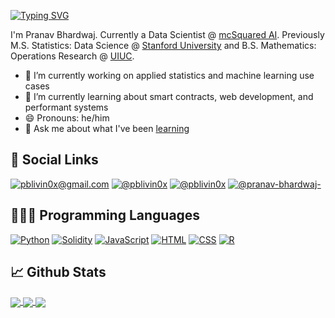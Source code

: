 [![Typing SVG](https://readme-typing-svg.herokuapp.com?color=000000&size=23&vCenter=true&lines=Hi+there+%F0%9F%91%8B;My+name+is+Pranav+Bhardwaj+%F0%9F%98%8E)](https://git.io/typing-svg)

I'm Pranav Bhardwaj. Currently a Data Scientist @ [mcSquared AI](https://github.com/mcSquaredAI). Previously M.S. Statistics: Data Science @ [Stanford University](https://statistics.stanford.edu/) and B.S. Mathematics: Operations Research @ [UIUC](https://math.illinois.edu/).

- 🔭 I’m currently working on applied statistics and machine learning use cases 
- 🌱 I’m currently learning about smart contracts, web development, and performant systems
- 😄 Pronouns: he/him
- 💬 Ask me about what I've been [learning](https://github.com/pblivin0x/technical-notes)

## 🤝 Social Links

<p align="left">
  <a href="mailto: pblivin0x@gmail.com"><img alt="pblivin0x@gmail.com" src="https://img.shields.io/badge/Gmail-D14836?style=for-the-badge&logo=gmail&logoColor=white"></a>
  <a href="https://twitter.com/pblivin0x"><img alt="@pblivin0x" src="https://img.shields.io/badge/Twitter-1DA1F2?style=for-the-badge&logo=twitter&logoColor=white"></a>
  <a href="https://github.com/pblivin0x"><img alt="@pblivin0x" src="https://img.shields.io/badge/GitHub-100000?style=for-the-badge&logo=github&logoColor=white"></a>
  <a href="https://www.linkedin.com/in/pranav-bhardwaj-/"><img alt="@pranav-bhardwaj-" src="https://img.shields.io/badge/LinkedIn-0077B5?style=for-the-badge&logo=linkedin&logoColor=white"></a>
</p>

## 👨🏾‍💻 Programming Languages

<p align="left">
  <a href="https://www.python.org/"><img alt="Python" src="https://img.shields.io/badge/Python-3776AB?style=for-the-badge&logo=python&logoColor=white"></a>
  <a href="https://docs.soliditylang.org/en/latest/"><img alt="Solidity" src="https://camo.githubusercontent.com/717981f7a9cc333b21b4a04e98873b95f4237946a9850bd3f69f57fe53040e0f/68747470733a2f2f696d672e736869656c64732e696f2f7374617469632f76313f7374796c653d666f722d7468652d6261646765266d6573736167653d536f6c696469747926636f6c6f723d333633363336266c6f676f3d536f6c6964697479266c6f676f436f6c6f723d464646464646266c6162656c3d"></a>
  <a href="https://www.javascript.com/"><img alt="JavaScript" src="https://img.shields.io/badge/JavaScript-F7DF1E?style=for-the-badge&logo=javascript&logoColor=black"></a>
  <a href="https://html.spec.whatwg.org/multipage/"><img alt="HTML" src="https://img.shields.io/badge/HTML5-E34F26?style=for-the-badge&logo=html5&logoColor=white"></a>
  <a href="https://www.w3.org/Style/CSS/Overview.en.html"><img alt="CSS" src="https://img.shields.io/badge/CSS3-1572B6?style=for-the-badge&logo=css3&logoColor=white"></a>
  <a href="https://www.r-project.org/"><img alt="R" src="https://img.shields.io/badge/R-276DC3?style=for-the-badge&logo=r&logoColor=white"></a>
</p>

## 📈 Github Stats

<a href="https://github.com/pblivin0x">
  <img align="center" src="https://github-readme-stats.vercel.app/api?username=pblivin0x&hide_title=true&show_icons=true&theme=react" />
</a>

<a href="https://github.com/pblivin0x">
  <img align="center" src="https://github-readme-stats.vercel.app/api/top-langs/?username=pblivin0x&layout=compact&theme=react&hide=tex" />
</a>

<a href="https://github.com/Ashutosh00710/github-readme-activity-graph">
  <img align="center" src="https://activity-graph.herokuapp.com/graph?username=pblivin0x&theme=react-dark" />
</a>
